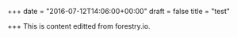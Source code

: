 +++
date = "2016-07-12T14:06:00+00:00"
draft = false
title = "test"

+++
This is content editted from forestry.io.